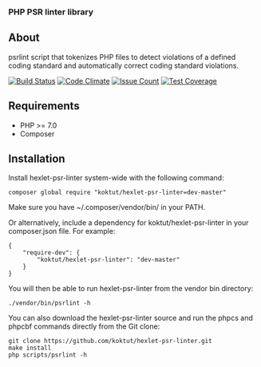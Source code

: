 ### PHP PSR linter library

## About

psrlint script that tokenizes PHP files to detect violations of a defined coding standard and automatically correct coding standard violations.

[![Build Status](https://travis-ci.org/koktut/hexlet-psr-linter.svg?branch=master)](https://travis-ci.org/koktut/hexlet-psr-linter)
[![Code Climate](https://codeclimate.com/github/koktut/hexlet-psr-linter/badges/gpa.svg)](https://codeclimate.com/github/koktut/hexlet-psr-linter)
[![Issue Count](https://codeclimate.com/github/koktut/hexlet-psr-linter/badges/issue_count.svg)](https://codeclimate.com/github/koktut/hexlet-psr-linter)
[![Test Coverage](https://codeclimate.com/github/koktut/hexlet-psr-linter/badges/coverage.svg)](https://codeclimate.com/github/koktut/hexlet-psr-linter/coverage)

## Requirements

* PHP >= 7.0
* Composer

## Installation

Install hexlet-psr-linter system-wide with the following command:

```
composer global require "koktut/hexlet-psr-linter=dev-master"
```

Make sure you have ~/.composer/vendor/bin/ in your PATH.

Or alternatively, include a dependency for koktut/hexlet-psr-linter in your composer.json file. For example:

```
{
    "require-dev": {
        "koktut/hexlet-psr-linter": "dev-master"
    }
}
```

You will then be able to run hexlet-psr-linter from the vendor bin directory:

```
./vendor/bin/psrlint -h
```

You can also download the hexlet-psr-linter source and run the phpcs and phpcbf commands directly from the Git clone:

```
git clone https://github.com/koktut/hexlet-psr-linter.git
make install
php scripts/psrlint -h
```

